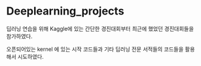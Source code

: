 # Deeplearning_projects

딥러닝 연습을 위해 Kaggle에 있는 간단한 경진대회부터 최근에 했었던 경진대회들을 참가하였다.

오픈되어있는 kernel 에 있는 시작 코드들과 기타 딥러닝 전문 서적들의 코드들을 활용해서 시도하였다.

